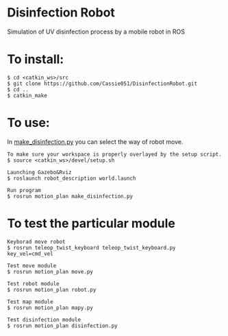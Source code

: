 # Disinfection Robot
Simulation of UV disinfection process by a mobile robot in ROS

# To install:
```
$ cd <catkin_ws>/src
$ git clone https://github.com/Cassie051/DisinfectionRobot.git
$ cd ..
$ catkin_make
```

# To use:
In [make_disinfection.py](motion_plan/scripts/make_disinfection.py) you can select the way of robot move.
```
To make sure your workspace is properly overlayed by the setup script.
$ source <catkin_ws>/devel/setup.sh

Launching Gazebo&Rviz
$ roslaunch robot_description world.launch

Run program
$ rosrun motion_plan make_disinfection.py
```
# To test the particular module
```
Keyborad move robot
$ rosrun teleop_twist_keyboard teleop_twist_keyboard.py key_vel=cmd_vel

Test move module
$ rosrun motion_plan move.py

Test robot module
$ rosrun motion_plan robot.py

Test map module
$ rosrun motion_plan mapy.py

Test disinfection module
$ rosrun motion_plan disinfection.py
```
